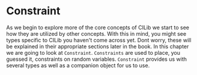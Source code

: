 # Constraint

As we begin to explore more of the core concepts of CILib we start to see how they are utilized by other concepts.
With this in mind, you might see types specific to CILib you haven't come across yet.
Dont worry, these will be explained in their appropriate sections later in the book.
In this chapter we are going to look at `Constraint`.
`Constraints` are used to place, you guessed it, constraints on random variables.
`Constraint` provides us with several types as well as a companion object for us to use.